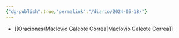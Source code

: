 ```yaml
---
{"dg-publish":true,"permalink":"/diario/2024-05-18/"}
---
```



- [[Oraciones/Maclovio Galeote Correa\|Maclovio Galeote Correa]]